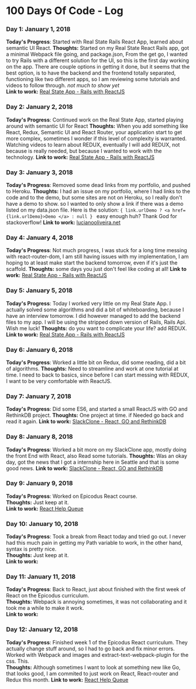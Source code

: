 # 100 Days Of Code - Log

### Day 1: January 1, 2018 
**Today's Progress**: Started with Real State Rails React App, learned about semantic UI React.
**Thoughts:** Started on my Real State React Rails app, got a minimal Webpack file going, and package.json, From the get go, I wanted to try Rails with a different solution for the UI, so this is the first day working on the app. There are couple options in getting it done, but it seems that the best option, is to have the backend and the frontend totally separated, functioning like two different apps, so I am reviewing some tutorials and videos to follow through.
_not much to show yet_   
**Link to work:**   [Real State App - Rails with ReactJS](https://github.com/lucky500/real-state-rails-react)



### Day 2: January 2, 2018 
**Today's Progress**: Continued work on the Real State App, started playing around with semantic UI for React
**Thoughts:** When you add something like React, Redux, Semantic UI and React Router, your application start to get more complex, sometimes I wonder if this level of complexity is warranted. Watching videos to learn about REDUX, eventually I will add REDUX, not because is really needed, but because I wanted to work with the technology.
**Link to work:**  [Real State App - Rails with ReactJS](https://github.com/lucky500/real-state-rails-react)



### Day 3: January 3, 2018
**Today's Progress**: Removed some dead links from my portfolio, and pushed to Heroku.
**Thoughts:** I had an issue on my portfolio, where I had links to the code and to the demo, but some sites are not on Heroku, so I really don't have a demo to show. so I wanted to only show a link if there was a demo listed on my data.json file. Here is the solution:
```{ link.urlDemo ? <a href={link.urlDemo}>Demo </a> : null } ```
easy enough huh? Thank God for stackoverflow!
**Link to work:**  [lucianooliveira.net](https://luciano-oliveira.herokuapp.com/)



### Day 4: January 4, 2018
**Today's Progress**: Not much progress, I was stuck for a long time messing with react-router-dom, I am still having issues with my implementation, I am hoping to at least make start the backend tomorrow, even if it's just the scaffold.
**Thoughts:** some days you just don't feel like coding at all!
**Link to work:**  [Real State App - Rails with ReactJS](https://github.com/lucky500/real-state-rails-react)


### Day 5: January 5, 2018
**Today's Progress**: Today I worked very little on my Real State App. I actually solved some algorithms and did a bit of whiteboarding, because I have an interview tomorrow. I did however managed to add the backend files to my app. I will be using the stripped down version of Rails, Rails Api. Wish me luck!
**Thoughts:** do you want to complicate your life? add REDUX.
**Link to work:**  [Real State App - Rails with ReactJS](https://github.com/lucky500/real-state-rails-react)


### Day 6: January 6, 2018
**Today's Progress**: Worked a little bit on Redux, did some reading, did a bit of algorithms.
**Thoughts:** Need to streamline and work at one tutorial at time. I need to back to basics, since before I can start messing with REDUX, I want to be very comfortable with ReactJS.



### Day 7: January 7, 2018
**Today's Progress**: Did some ES6, and started a small ReactJS with GO and RethinkDB project.
**Thoughts:** One project at time. if Needed go back and read it again.
**Link to work:**  [SlackClone - React, GO and RethinkDB](https://github.com/lucky500/slack-clone)


### Day 8: January 8, 2018
**Today's Progress**: Worked a bit more on my SlackClone app, mostly doing the front End with React, also Read some tutorials.
**Thoughts:** Was an okay day, got the news that I got a internship here in Seattle and that is some good news.
**Link to work:**  [SlackClone - React, GO and RethinkDB](https://github.com/lucky500/slack-clone)


### Day 9: January 9, 2018
**Today's Progress**: Worked on Epicodus React course.   
**Thoughts:** Just keep at it.   
**Link to work:**  [React Help Queue](https://github.com/lucky500/react-help-queue)   


### Day 10: January 10, 2018
**Today's Progress**: Took a break from React today and tried go out. I never had this much pain in getting my Path variable to work, in the other hand, syntax is pretty nice.   
**Thoughts:** Just keep at it.   
**Link to work:**    

### Day 11: January 11, 2018
**Today's Progress**: Back to React, just about finished with the first week of React on the Epicodus curriculum.   
**Thoughts:** Webpack is annoying sometimes, it was not collaborating and it took me a while to make it work.   
**Link to work:**   

### Day 12: January 12, 2018
**Today's Progress**: Finished week 1 of the Epicodus React curriculum. They actually change stuff around, so I had to go back and fix minor errors. Worked with Webpack and images and extract-text-webpack-plugin for the css. This.  
**Thoughts:** Although sometimes I want to look at something new like Go, that looks good, I am commited to just work on React, React-router and Redux this month.
**Link to work:**  [React Help Queue](https://github.com/lucky500/react-help-queue) 

